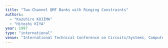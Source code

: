 ```yaml
---
title: "Two-Channel QMF Banks with Ringing Constraints"
authors:
  - "Kazuhiro KOJIMA"
  - "Hitoshi KIYA"
year: 1997
type: "international"
venue: "International Technical Conference on Circuits/Systems, Computers and Communications, 1997-07-01."
---
```

